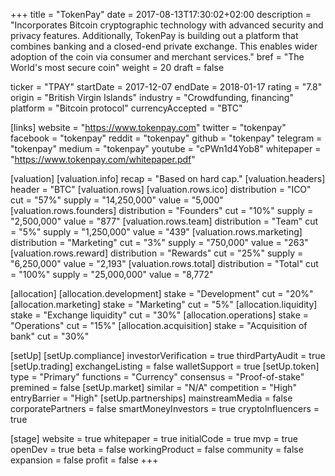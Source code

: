 +++
title = "TokenPay"
date = 2017-08-13T17:30:02+02:00
description = "Incorporates Bitcoin cryptographic technology with advanced security and privacy features. Additionally, TokenPay is building out a platform that combines banking and a closed-end private exchange. This enables wider adoption of the coin via consumer and merchant services."
bref = "The World's most secure coin"
weight = 20
draft = false

ticker = "TPAY"
startDate = 2017-12-07
endDate = 2018-01-17
rating = "7.8"
origin = "British Virgin Islands"
industry = "Crowdfunding, financing"
platform = "Bitcoin protocol"
currencyAccepted = "BTC"

[links]
  website = "https://www.tokenpay.com"
  twitter = "tokenpay"
  facebook = "tokenpay"
  reddit = "tokenpay"
  github = "tokenpay"
  telegram = "tokenpay"
  medium = "tokenpay"
  youtube = "cPWn1d4Yob8"
  whitepaper = "https://www.tokenpay.com/whitepaper.pdf"

[valuation]
  [valuation.info]
    recap = "Based on hard cap."
  [valuation.headers]
    header = "BTC"
  [valuation.rows]
    [valuation.rows.ico]
      distribution = "ICO"
      cut = "57%"
      supply = "14,250,000"
      value = "5,000"
    [valuation.rows.founders]
      distribution = "Founders"
      cut = "10%"
      supply = "2,500,000"
      value = "877"
    [valuation.rows.team]
      distribution = "Team"
      cut = "5%"
      supply = "1,250,000"
      value = "439"
    [valuation.rows.marketing]
      distribution = "Marketing"
      cut = "3%"
      supply = "750,000"
      value = "263"
    [valuation.rows.reward]
      distribution = "Rewards"
      cut = "25%"
      supply = "6,250,000"
      value = "2,193"
    [valuation.rows.total]
      distribution = "Total"
      cut = "100%"
      supply = "25,000,000"
      value = "8,772"

[allocation]
  [allocation.development]
    stake = "Development"
    cut = "20%"
  [allocation.marketing]
    stake = "Marketing"
    cut = "5%"
  [allocation.liquidity]
    stake = "Exchange liquidity"
    cut = "30%"
  [allocation.operations]
    stake = "Operations"
    cut = "15%"
  [allocation.acquisition]
    stake = "Acquisition of bank"
    cut = "30%"

[setUp]
  [setUp.compliance]
    investorVerification = true
    thirdPartyAudit = true
  [setUp.trading]
    exchangeListing = false
    walletSupport = true
  [setUp.token]
    type = "Primary"
    functions = "Currency"
    consensus = "Proof-of-stake"
    premined = false
  [setUp.market]
    similar = "N/A"
    competition = "High"
    entryBarrier = "High"
  [setUp.partnerships]
    mainstreamMedia = false
    corporatePartners = false
    smartMoneyInvestors = true
    cryptoInfluencers = true

[stage]
  website = true
  whitepaper = true
  initialCode = true
  mvp = true
  openDev = true
  beta = false
  workingProduct = false
  community = false
  expansion = false
  profit = false
+++
